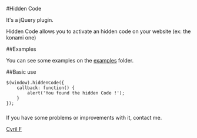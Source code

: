 #Hidden Code

It's a jQuery plugin.

Hidden Code allows you to activate an hidden code on your website (ex: the konami one)

##Examples

You can see some examples on the [examples](/hidden-code/tree/master/examples) folder.

##Basic use

    $(window).hiddenCode({
        callback: function() {
            alert('You found the hidden Code !');
        }
    });

###

If you have some problems or improvements with it, contact me.

[Cyril F](http://cyrilf.com)
